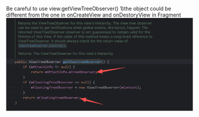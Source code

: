 Be careful to use view.getViewTreeObserver()
1)the object could be different from the one in onCreateView and onDestoryView in Fragment
![image](https://github.com/jt-huangk/Android/blob/master/img/31f7f886cf2226d777fa14cbaaa3b267.png)



